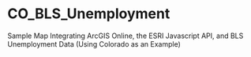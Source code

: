# CO_BLS_Unemployment
Sample Map Integrating ArcGIS Online, the ESRI Javascript API, and BLS Unemployment Data (Using Colorado as an Example)
